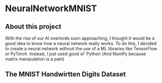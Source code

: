 # NeuralNetworkMNIST

## About this project

With the rise of our AI overlords soon approaching, I thought it would be a good idea to know how
a neural network really works. To do this, I decided to create a neural network without the use of a ML libraries
like TensorFlow or PyTorch. Instead, I just used good ol' Python (And NumPy because matrix manipulation is a pain)

## The MNIST Handwirtten Digits Dataset